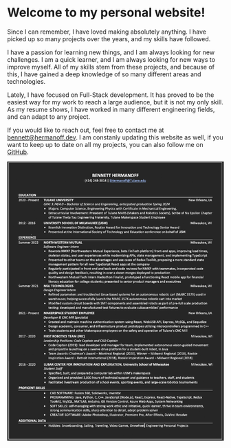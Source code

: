 # Welcome to my personal website!

Since I can remember, I have loved making absolutely anything. I have picked up so many projects over the years, and my skills have followed. 

I have a passion for learning new things, and I am always looking for new challenges. I am a quick learner, and I am always looking for new ways to improve myself. All of my skills stem from these projects, and because of this, I have gained a deep knowledge of so many different areas and technologies.

Lately, I have focused on Full-Stack development. It has proved to be the easiest way for my work to reach a large audience, but it is not my only skill. As my resume shows, I have worked in many different engineering fields, and can adapt to any project.

If you would like to reach out, feel free to contact me at [bennett@hermanoff.dev](mailto:bennett@hermanoff.dev). I am constanly updating this website as well, if you want to keep up to date on all my projects, you can also follow me on [GitHub](https://github.com/bennetthermanoff). 

![photo](https://github.com/bennetthermanoff/portfolio/raw/master/src/Content/markdown/images/resume.png)